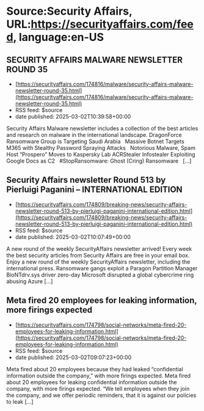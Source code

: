 # Source:Security Affairs, URL:https://securityaffairs.com/feed, language:en-US

## SECURITY AFFAIRS MALWARE NEWSLETTER ROUND 35
 - [https://securityaffairs.com/174816/malware/security-affairs-malware-newsletter-round-35.html](https://securityaffairs.com/174816/malware/security-affairs-malware-newsletter-round-35.html)
 - RSS feed: $source
 - date published: 2025-03-02T10:39:58+00:00

Security Affairs Malware newsletter includes a collection of the best articles and research on malware in the international landscape. DragonForce Ransomware Group is Targeting Saudi Arabia   Massive Botnet Targets M365 with Stealthy Password Spraying Attacks&#160;&#160; Notorious Malware, Spam Host “Prospero” Moves to Kaspersky Lab ACRStealer Infostealer Exploiting Google Docs as C2&#160;&#160; #StopRansomware: Ghost (Cring) Ransomware&#160;&#160; [&#8230;]

## Security Affairs newsletter Round 513 by Pierluigi Paganini – INTERNATIONAL EDITION
 - [https://securityaffairs.com/174809/breaking-news/security-affairs-newsletter-round-513-by-pierluigi-paganini-international-edition.html](https://securityaffairs.com/174809/breaking-news/security-affairs-newsletter-round-513-by-pierluigi-paganini-international-edition.html)
 - RSS feed: $source
 - date published: 2025-03-02T10:07:49+00:00

A new round of the weekly SecurityAffairs newsletter arrived! Every week the best security articles from Security Affairs are free in your email box. Enjoy a new round of the weekly SecurityAffairs newsletter, including the international press. Ransomware gangs exploit a Paragon Partition Manager BioNTdrv.sys driver zero-day Microsoft disrupted a global cybercrime ring abusing Azure [&#8230;]

## Meta fired 20 employees for leaking information, more firings expected
 - [https://securityaffairs.com/174798/social-networks/meta-fired-20-employees-for-leaking-information.html](https://securityaffairs.com/174798/social-networks/meta-fired-20-employees-for-leaking-information.html)
 - RSS feed: $source
 - date published: 2025-03-02T09:07:23+00:00

Meta fired about 20 employees because they had leaked “confidential information outside the company,” with more firings expected. Meta fired about 20 employees for leaking confidential information outside the company, with more firings expected. “We tell employees when they join the company, and we offer periodic reminders, that it is against our policies to leak [&#8230;]

